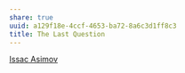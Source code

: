 ```yaml
---
share: true
uuid: a129f18e-4ccf-4653-ba72-8a6c3d1ff8c3
title: The Last Question
---
```


[Issac Asimov](/undefined)
